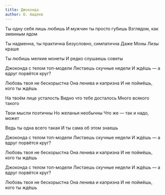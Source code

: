 ```yaml
---
title: Джоконда
author: О. Авдеев
---
```


Ты одну себя лишь любишь
И мужчин ты просто губишь
Взглядом, как змеиным ядом

Ты надменна, ты практична
Безусловно, симпатична
Даже Моны Лизы краше

Ты любишь мелкие монеты
И редко слушаешь советы

Джоконда с телом топ-модели
Листаешь скучные недели
И ждёшь — а вдруг порвётся круг?

Любовь твоя не бескорыстна
Она ленива и капризна
И не поймёшь, кого ты ждёшь

На твоём лице усталость
Видно что тебе досталось
Много всякого такого

Твои мысли поэтичны
Но желанья необычны
Что же — так и надо, может

Ведь ты одна всего такая
И ты сама об этом знаешь

Джоконда с телом топ-модели
Листаешь скучные недели
И ждёшь — а вдруг порвётся круг?

Любовь твоя не бескорыстна
Она ленива и капризна
И не поймёшь, кого ты ждёшь

Джоконда с телом топ-модели
Листаешь скучные недели
И ждёшь — а вдруг порвётся круг?

Любовь твоя не бескорыстна
Она ленива и капризна
И не поймёшь, кого ты ждёшь
